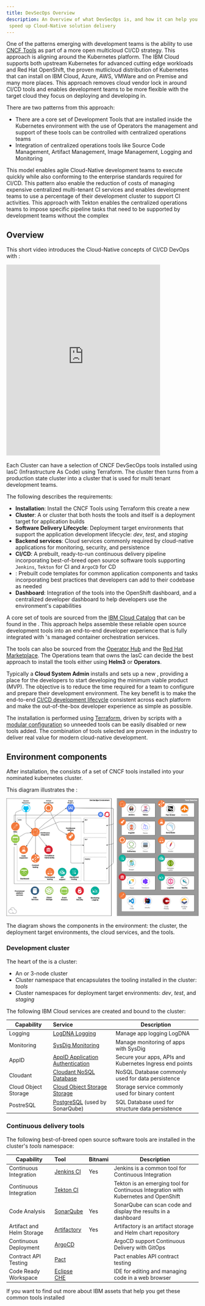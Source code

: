 ```yaml
---
title: DevSecOps Overview
description: An Overview of what DevSecOps is, and how it can help you
 speed up Cloud-Native solution delivery
---
```



One of the patterns emerging with development teams is the ability to use [CNCF Tools](https://landscape.cncf.io/) as part of a more open multicloud CI/CD strategy. This approach is aligning around the Kubernetes platform. The IBM Cloud supports both upstream Kubernetes for advanced cutting edge workloads and Red Hat OpenShift, the proven mutlicloud distribution of Kubernetes that can install on IBM Cloud, Azure, AWS, VMWare and on Premise and many more places. This approach removes cloud vendor lock in around CI/CD tools and enables development teams to be more flexible with the target cloud they focus on deploying and developing in.

There are two patterns from this approach:

- There are a core set of Development Tools that are installed inside the Kubernetes environment with the use of Operators the management and support of these tools can be controlled with centralized operations teams
- Integration of centralized operations tools like Source Code Management, Artifact Management, Image Management, Logging and Monitoring

This model enables agile Cloud-Native development teams to execute quickly while also conforming to the enterprise standards required for CI/CD. This pattern also enable the reduction of costs of managing expensive centralized multi-tenant CI services and enables development teams to use a percentage of their development cluster to support CI activities. This approach with Tekton enables the centralized operations teams to impose specific pipeline tasks that need to be supported by development teams without the complex


## Overview

This short video introduces the Cloud-Native concepts of CI/CD DevOps with <Globals name="ocp" />:
<iframe width="80%" height="500" src="https://www.youtube.com/embed/GOPWObjFTsI" frameborder="0" allow="accelerometer; autoplay; encrypted-media; gyroscope; picture-in-picture" allowfullscreen></iframe>

<p></p>

Each Cluster can have a selection of CNCF DevSecOps tools installed using IasC (Infrastructure As Code) using Terraform. The cluster then turns from a production state cluster into a cluster that is used for multi tenant development teams.

The following describes the requirements:

- **Installation**: Install the CNCF Tools using Terraform this create a new <Globals name="env" />
- **Cluster**: A <Globals name="kube" /> or <Globals name="ocp" /> cluster that both hosts the tools and itself is a deployment target for application builds
- **Software Delivery Lifecycle**: Deployment target environments that support the application development lifecycle: *dev*, *test*, and *staging*
- **Backend services**: Cloud services commonly required by cloud-native applications for monitoring, security, and persistence
- **CI/CD**: A prebuilt, ready-to-run continuous delivery pipeline incorporating best-of-breed open source software tools supporting `Jenkins`, `Tekton` for CI and `ArgoCD` for CD
- **<Globals name="templates" />**: Prebuilt code templates for common application components and tasks incorporating best practices that developers can add to their codebase as needed
- **Dashboard**: Integration of the tools into the OpenShift dashboard, and a centralized developer dashboard to help developers use the environment's capabilities

A core set of tools are sourced from the [IBM Cloud Catalog](https://cloud.ibm.com/catalog?search=label%3Ahelm#software) that can be found in the <Globals name="ic" />. This approach helps assemble these reliable open source development tools into an end-to-end developer experience that is fully integrated with <Globals name="ic" />'s managed container orchestration services.

The tools can also be sourced from the [Operator Hub](https://operatorhub.io/) and the [Red Hat Marketplace](https://marketplace.redhat.com/en-us). The Operations team that owns the IasC can decide the best approach to install the tools either using **Helm3** or **Operators**.

Typically a **Cloud System Admin** installs and sets up a new <Globals name="env" />, providing a place for the developers to start developing the minimum viable product (MVP). The objective is to reduce the time required for a team to configure and prepare their development environment. The key benefit is to make the end-to-end [CI/CD development lifecycle](https://www.ibm.com/garage/method/practices/deliver/practice_continuous_delivery/) consistent across each platform and make the out-of-the-box developer experience as simple as possible.

The installation is performed using [Terraform](https://cloud.ibm.com/docs/terraform), driven by scripts with a [modular configuration](https://github.com/ibm-garage-cloud/garage-terraform-modules) so unneeded tools can be easily disabled or new tools added. The combination of tools selected are proven in the industry to deliver real value for modern cloud-native development.

## Environment components

After installation, the <Globals name="env" /> consists of a set of CNCF tools installed into your nominated kubernetes cluster.

This diagram illustrates the <Globals name="env" />:

![Provisioned CNCF Tools](../images/content-overview/cncf-tools-environment.png)

The diagram shows the components in the environment: the cluster, the deployment target environments, the cloud services, and the tools.

### Development cluster

The heart of the <Globals key="env" /> is a cluster:

- An [<Globals key="iks" />](https://www.ibm.com/cloud/container-service)
or [<Globals key="roks" />](https://www.ibm.com/cloud/openshift) 3-node cluster
- Cluster namespace that encapsulates the tooling installed in the cluster: *tools*
- Cluster namespaces for deployment target environments: *dev*, *test*, and *staging*

The following IBM Cloud services are created and bound to the cluster:

| Capability                | Service        |Description |
| -----------------------   |:-------------- |------------|
| Logging                   | [LogDNA Logging](https://cloud.ibm.com/docs/log-analysis?topic=log-analysis-getting-started)  | Manage app logging LogDNA  |
| Monitoring                | [SysDig Monitoring](https://cloud.ibm.com/docs/monitoring?topic=monitoring-getting-started) | Manage monitoring of apps with SysDig |
| AppID                     | [AppID Application Authentication](https://cloud.ibm.com/docs/services/appid?topic=appid-service-access-management) | Secure your apps, APIs and Kubernetes Ingress end points |
| Cloudant                  | [Cloudant NoSQL Database](https://www.ibm.com/cloud/cloudant) | NoSQL Database commonly used for data persistence |
| Cloud Object Storage      | [Cloud Object Storage Storage](https://cloud.ibm.com/docs/cloud-object-storage?topic=cloud-object-storage-getting-started-cloud-object-storage) | Storage service commonly used for binary content |
| PostreSQL                 | [PostgreSQL](https://www.ibm.com/cloud/learn/postgresql) (used by SonarQube) | SQL Database used for structure data persistence |

### Continuous delivery tools

The following best-of-breed open source software tools are installed in the cluster's *tools* namespace:

| Capability                  | Tool                                         | Bitnami   |Description |
| --------------------------- |:--------------                               | -------   |------------|
| Continuous Integration      | [Jenkins CI](https://jenkins.io/)            |  Yes      | Jenkins is a common tool for Continuous Integration   |
| Continuous Integration      | [Tekton CI](https://tekton.dev/)             |           | Tekton is an emerging tool for Continuous Integration with Kubernetes and OpenShift  |
| Code Analysis               | [SonarQube](https://www.sonarqube.org/)      |  Yes      | SonarQube can scan code and display the results in a dashboard |
| Artifact and Helm Storage   | [Artifactory](https://jfrog.com/open-source/)|  Yes      | Artifactory is an artifact storage and Helm chart repository  |
| Continuous Deployment       | [ArgoCD](https://argoproj.github.io/argo-cd/)|           | ArgoCD support Continuous Delivery with GitOps |
| Contract API Testing        | [Pact](https://docs.pact.io/)                |           | Pact enables API contract testing |
| Code Ready Workspace        | [Eclipse CHE](https://developers.redhat.com/products/codeready-workspaces/overview)  |           | IDE for editing and managing code in a web browser |


If you want to find out more about IBM assets that help you get these common tools installed
